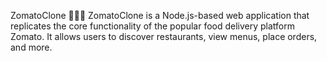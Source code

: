 ZomatoClone 🍔🥗🍕
ZomatoClone is a Node.js-based web application that replicates the core functionality of the popular food delivery platform Zomato. It allows users to discover restaurants, view menus, place orders, and more.
